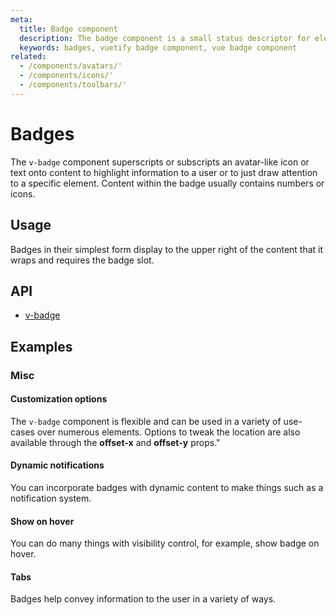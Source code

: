 ```yaml
---
meta:
  title: Badge component
  description: The badge component is a small status descriptor for elements. This typically contains a small number or short set of characters.
  keywords: badges, vuetify badge component, vue badge component
related:
  - /components/avatars/'
  - /components/icons/'
  - /components/toolbars/'
---
```


# Badges

The `v-badge` component superscripts or subscripts an avatar-like icon or text onto content to highlight information to a user or to just draw attention to a specific element. Content within the badge usually contains numbers or icons.

<entry-ad />

## Usage

Badges in their simplest form display to the upper right of the content that it wraps and requires the badge slot.

<usage name="v-badge" />

## API

- [v-badge](/api/v-badge)

<inline-api page="components/badges" />

## Examples

### Misc

#### Customization options

The `v-badge` component is flexible and can be used in a variety of use-cases over numerous elements. Options to tweak the location are also available through the **offset-x** and **offset-y** props."

<example file="v-badge/misc-customization" />

#### Dynamic notifications

You can incorporate badges with dynamic content to make things such as a notification system.

<example file="v-badge/misc-dynamic" />

#### Show on hover

You can do many things with visibility control, for example, show badge on hover.

<example file="v-badge/misc-hover" />

#### Tabs

Badges help convey information to the user in a variety of ways.

<example file="v-badge/misc-tabs" />

<backmatter />
